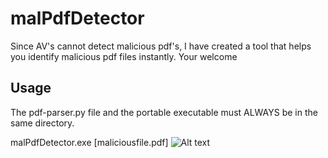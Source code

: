 # malPdfDetector
Since AV's cannot detect malicious pdf's, I have created a tool that helps you identify malicious pdf files instantly. Your welcome

## Usage

The pdf-parser.py file and the portable executable must ALWAYS be in the same directory. 

malPdfDetector.exe [maliciousfile.pdf]
![Alt text]([http://url/to/img.png](https://github.com/Anurag-Chevendra/malPdfDetector/blob/main/image.png)https://github.com/Anurag-Chevendra/malPdfDetector/blob/main/image.png)
